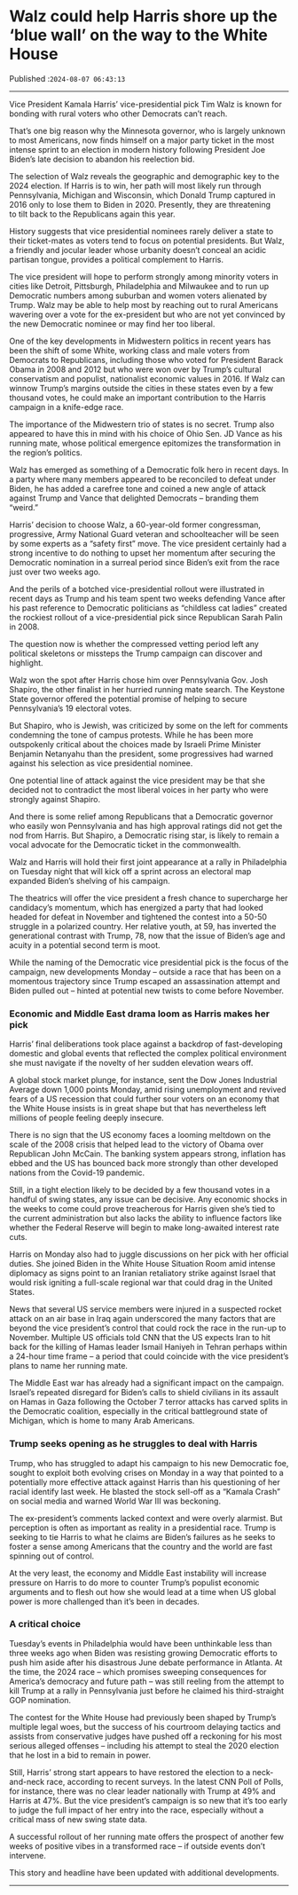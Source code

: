 # Walz could help Harris shore up the ‘blue wall’ on the way to the White House

Published :`2024-08-07 06:43:13`

---

Vice President Kamala Harris’ vice-presidential pick Tim Walz is known for bonding with rural voters who other Democrats can’t reach.

That’s one big reason why the Minnesota governor, who is largely unknown to most Americans, now finds himself on a major party ticket in the most intense sprint to an election in modern history following President Joe Biden’s late decision to abandon his reelection bid.

The selection of Walz reveals the geographic and demographic key to the 2024 election. If Harris is to win, her path will most likely run through Pennsylvania, Michigan and Wisconsin, which Donald Trump captured in 2016 only to lose them to Biden in 2020. Presently, they are threatening to tilt back to the Republicans again this year.

History suggests that vice presidential nominees rarely deliver a state to their ticket-mates as voters tend to focus on potential presidents. But Walz, a friendly and jocular leader whose urbanity doesn’t conceal an acidic partisan tongue, provides a political complement to Harris.

The vice president will hope to perform strongly among minority voters in cities like Detroit, Pittsburgh, Philadelphia and Milwaukee and to run up Democratic numbers among suburban and women voters alienated by Trump. Walz may be able to help most by reaching out to rural Americans wavering over a vote for the ex-president but who are not yet convinced by the new Democratic nominee or may find her too liberal.

One of the key developments in Midwestern politics in recent years has been the shift of some White, working class and male voters from Democrats to Republicans, including those who voted for President Barack Obama in 2008 and 2012 but who were won over by Trump’s cultural conservatism and populist, nationalist economic values in 2016. If Walz can winnow Trump’s margins outside the cities in these states even by a few thousand votes, he could make an important contribution to the Harris campaign in a knife-edge race.

The importance of the Midwestern trio of states is no secret. Trump also appeared to have this in mind with his choice of Ohio Sen. JD Vance as his running mate, whose political emergence epitomizes the transformation in the region’s politics.

Walz has emerged as something of a Democratic folk hero in recent days. In a party where many members appeared to be reconciled to defeat under Biden, he has added a carefree tone and coined a new angle of attack against Trump and Vance that delighted Democrats – branding them “weird.”

Harris’ decision to choose Walz, a 60-year-old former congressman, progressive, Army National Guard veteran and schoolteacher will be seen by some experts as a “safety first” move. The vice president certainly had a strong incentive to do nothing to upset her momentum after securing the Democratic nomination in a surreal period since Biden’s exit from the race just over two weeks ago.

And the perils of a botched vice-presidential rollout were illustrated in recent days as Trump and his team spent two weeks defending Vance after his past reference to Democratic politicians as “childless cat ladies” created the rockiest rollout of a vice-presidential pick since Republican Sarah Palin in 2008.

The question now is whether the compressed vetting period left any political skeletons or missteps the Trump campaign can discover and highlight.

Walz won the spot after Harris chose him over Pennsylvania Gov. Josh Shapiro, the other finalist in her hurried running mate search. The Keystone State governor offered the potential promise of helping to secure Pennsylvania’s 19 electoral votes.

But Shapiro, who is Jewish, was criticized by some on the left for comments condemning the tone of campus protests. While he has been more outspokenly critical about the choices made by Israeli Prime Minister Benjamin Netanyahu than the president, some progressives had warned against his selection as vice presidential nominee.

One potential line of attack against the vice president may be that she decided not to contradict the most liberal voices in her party who were strongly against Shapiro.

And there is some relief among Republicans that a Democratic governor who easily won Pennsylvania and has high approval ratings did not get the nod from Harris. But Shapiro, a Democratic rising star, is likely to remain a vocal advocate for the Democratic ticket in the commonwealth.

Walz and Harris will hold their first joint appearance at a rally in Philadelphia on Tuesday night that will kick off a sprint across an electoral map expanded Biden’s shelving of his campaign.

The theatrics will offer the vice president a fresh chance to supercharge her candidacy’s momentum, which has energized a party that had looked headed for defeat in November and tightened the contest into a 50-50 struggle in a polarized country. Her relative youth, at 59, has inverted the generational contrast with Trump, 78, now that the issue of Biden’s age and acuity in a potential second term is moot.

While the naming of the Democratic vice presidential pick is the focus of the campaign, new developments Monday – outside a race that has been on a momentous trajectory since Trump escaped an assassination attempt and Biden pulled out – hinted at potential new twists to come before November.

### Economic and Middle East drama loom as Harris makes her pick

Harris’ final deliberations took place against a backdrop of fast-developing domestic and global events that reflected the complex political environment she must navigate if the novelty of her sudden elevation wears off.

A global stock market plunge, for instance, sent the Dow Jones Industrial Average down 1,000 points Monday, amid rising unemployment and revived fears of a US recession that could further sour voters on an economy that the White House insists is in great shape but that has nevertheless left millions of people feeling deeply insecure.

There is no sign that the US economy faces a looming meltdown on the scale of the 2008 crisis that helped lead to the victory of Obama over Republican John McCain. The banking system appears strong, inflation has ebbed and the US has bounced back more strongly than other developed nations from the Covid-19 pandemic.

Still, in a tight election likely to be decided by a few thousand votes in a handful of swing states, any issue can be decisive. Any economic shocks in the weeks to come could prove treacherous for Harris given she’s tied to the current administration but also lacks the ability to influence factors like whether the Federal Reserve will begin to make long-awaited interest rate cuts.

Harris on Monday also had to juggle discussions on her pick with her official duties. She joined Biden in the White House Situation Room amid intense diplomacy as signs point to an Iranian retaliatory strike against Israel that would risk igniting a full-scale regional war that could drag in the United States.

News that several US service members were injured in a suspected rocket attack on an air base in Iraq again underscored the many factors that are beyond the vice president’s control that could rock the race in the run-up to November. Multiple US officials told CNN that the US expects Iran to hit back for the killing of Hamas leader Ismail Haniyeh in Tehran perhaps within a 24-hour time frame – a period that could coincide with the vice president’s plans to name her running mate.

The Middle East war has already had a significant impact on the campaign. Israel’s repeated disregard for Biden’s calls to shield civilians in its assault on Hamas in Gaza following the October 7 terror attacks has carved splits in the Democratic coalition, especially in the critical battleground state of Michigan, which is home to many Arab Americans.

### Trump seeks opening as he struggles to deal with Harris

Trump, who has struggled to adapt his campaign to his new Democratic foe, sought to exploit both evolving crises on Monday in a way that pointed to a potentially more effective attack against Harris than his questioning of her racial identify last week. He blasted the stock sell-off as a “Kamala Crash” on social media and warned World War III was beckoning.

The ex-president’s comments lacked context and were overly alarmist. But perception is often as important as reality in a presidential race. Trump is seeking to tie Harris to what he claims are Biden’s failures as he seeks to foster a sense among Americans that the country and the world are fast spinning out of control.

At the very least, the economy and Middle East instability will increase pressure on Harris to do more to counter Trump’s populist economic arguments and to flesh out how she would lead at a time when US global power is more challenged than it’s been in decades.

### A critical choice

Tuesday’s events in Philadelphia would have been unthinkable less than three weeks ago when Biden was resisting growing Democratic efforts to push him aside after his disastrous June debate performance in Atlanta. At the time, the 2024 race – which promises sweeping consequences for America’s democracy and future path – was still reeling from the attempt to kill Trump at a rally in Pennsylvania just before he claimed his third-straight GOP nomination.

The contest for the White House had previously been shaped by Trump’s multiple legal woes, but the success of his courtroom delaying tactics and assists from conservative judges have pushed off a reckoning for his most serious alleged offenses – including his attempt to steal the 2020 election that he lost in a bid to remain in power.

Still, Harris’ strong start appears to have restored the election to a neck-and-neck race, according to recent surveys. In the latest CNN Poll of Polls, for instance, there was no clear leader nationally with Trump at 49% and Harris at 47%. But the vice president’s campaign is so new that it’s too early to judge the full impact of her entry into the race, especially without a critical mass of new swing state data.

A successful rollout of her running mate offers the prospect of another few weeks of positive vibes in a transformed race – if outside events don’t intervene.

This story and headline have been updated with additional developments.

---

